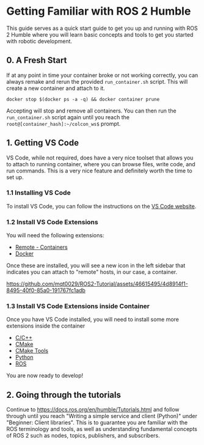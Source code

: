 # Getting Familiar with ROS 2 Humble

This guide serves as a quick start guide to get you up and running with ROS 2 Humble where you will
learn basic concepts and tools to get you started with robotic development.

## 0. A Fresh Start

If at any point in time your container broke or not working correctly, you can always remake and
rerun the provided `run_container.sh` script. This will create a new container and attach to it.

```
docker stop $(docker ps -a -q) && docker container prune
```

Accepting will stop and remove all containers. You can then run the `run_container.sh` script again
until you reach the `root@[container_hash]:~/colcon_ws$` prompt.

## 1. Getting VS Code

VS Code, while not required, does have a very nice toolset that allows you to attach to running
container, where you can browse files, write code, and run commands. This is a very nice feature and
definitely worth the time to set up.

### 1.1 Installing VS Code

To install VS Code, you can follow the instructions on the [VS Code website](https://code.visualstudio.com/).

### 1.2 Install VS Code Extensions

You will need the following extensions:

- [Remote - Containers](https://marketplace.visualstudio.com/items?itemName=ms-vscode-remote.remote-containers)
- [Docker](https://marketplace.visualstudio.com/items?itemName=ms-azuretools.vscode-docker)

Once these are installed, you will see a new icon in the left sidebar that indicates you can attach
to "remote" hosts, in our case, a container.

https://github.com/mqt0029/ROS2-Tutorial/assets/46615495/4d8914f1-8495-40f0-85a0-191767fc1adb

### 1.3 Install VS Code Extensions inside Container

Once you have VS Code installed, you will need to install some more extensions inside the container

- [C/C++](https://marketplace.visualstudio.com/items?itemName=ms-vscode.cpptools)
- [CMake](https://marketplace.visualstudio.com/items?itemName=twxs.cmake)
- [CMake Tools](https://marketplace.visualstudio.com/items?itemName=ms-vscode.cmake-tools)
- [Python](https://marketplace.visualstudio.com/items?itemName=ms-python.python)
- [ROS](https://marketplace.visualstudio.com/items?itemName=ms-iot.vscode-ros)

You are now ready to develop!

## 2. Going through the tutorials

Continue to https://docs.ros.org/en/humble/Tutorials.html and follow through until you reach
"Writing a simple service and client (Python)" under "Beginner: Client libraries". This is to
guarantee you are familiar with the ROS terminology and tools, as well as understanding fundamental
concepts of ROS 2 such as nodes, topics, publishers, and subscribers.

